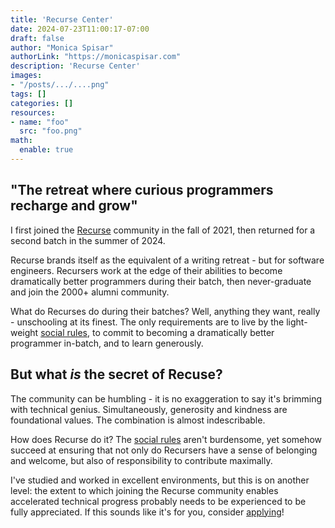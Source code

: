 ```yaml
---
title: 'Recurse Center'
date: 2024-07-23T11:00:17-07:00
draft: false
author: "Monica Spisar"
authorLink: "https://monicaspisar.com"
description: 'Recurse Center'
images: 
- "/posts/.../....png"
tags: []
categories: []
resources:
- name: "foo"
  src: "foo.png"
math:
  enable: true
---
```


## "The retreat where curious programmers recharge and grow"

I first joined the [Recurse](https://recurse.com) community in the fall of 2021, then returned for a second batch in the summer of 2024. 

Recurse brands itself as the equivalent of a writing retreat - but for software engineers. Recursers work at the edge of their abilities to become dramatically better programmers during their batch, then never-graduate and join the 2000+ alumni community.

What do Recurses do during their batches? Well, anything they want, really - unschooling at its finest. The only requirements are to live by the light-weight [social rules](https://www.recurse.com/social-rules), to commit to becoming a dramatically better programmer in-batch, and to learn generously.

## But what *is* the secret of Recuse?

The community can be humbling - it is no exaggeration to say it's brimming with technical genius. Simultaneously, generosity and kindness are foundational values. The combination is almost indescribable. 

How does Recurse do it? The [social rules](https://www.recurse.com/manual?_gl=1*191m3io*_ga*MTYyNTY5NzI5MS4xNzE5MzM0MjYz*_ga_VGMRYDBB5R*MTcyMTc1ODA4Ny4xLjEuMTcyMTc1ODc0Ni4wLjAuMA..#sub-sec-social-rules) aren't burdensome, yet somehow succeed at ensuring that not only do Recursers have a sense of belonging and welcome, but also of responsibility to contribute maximally. 

I've studied and worked in excellent environments, but this is on another level: the extent to which joining the Recurse community enables accelerated technical progress probably needs to be experienced to be fully appreciated. If this sounds like it's for you, consider [applying](https://www.recurse.com/apply)!